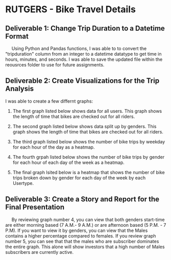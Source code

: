 # RUTGERS - Bike Travel Details

## Deliverable 1: Change Trip Duration to a Datetime Format

&nbsp;&nbsp;&nbsp;&nbsp; Using Python and Pandas functions, I was able to to convert the "tripduration" column from an integer to a datetime datatype to get time in hours, minutes, and seconds. I was able to save the updated file within the reousrces folder to use for future assignments.


## Deliverable 2: Create Visualizations for the Trip Analysis

I was able to create a few differnt graphs:

1) The first graph listed below shows data for all users. This graph shows the length of time that bikes are checked out for all riders.


2) The second graph listed below shows data split up by genders. This graph shows the length of time that bikes are checked out for all riders.


3) The third graph listed below shows the number of bike trips by weekday for each hour of the day as a heatmap.


4) The fourth grpah listed below shows the number of bike trips by gender for each hour of each day of the week as a heatmap.


5) The final graph lsited below is a heatmap that shows the number of bike trips broken down by gender for each day of the week by each Usertype.


## Deliverable 3: Create a Story and Report for the Final Presentation

&nbsp;&nbsp;&nbsp;&nbsp; By reviewing graph number 4, you can view that both genders start-time are either morning based (7 A.M.- 9 A.M.) or are afternoon based (5 P.M. - 7 P.M). If you want to view it by genders, you can view that the Males contains a higher percentage compared to females. If you review graph number 5, you can see that that the males who are subscriber dominates the entire graph. This alone will show investors that a high number of Males subscribers are currently active.     

